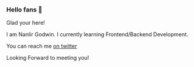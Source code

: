 
### Hello fans 👋

Glad your here!

I am Nanlir Godwin. I currently learning Frontend/Backend Development.


You can reach me [on twitter]([https://twitter.com/Nanlir5])

Looking Forward to meeting you!






<!--
**nanlir/nanlir** is a ✨ _special_ ✨ repository because its `README.md` (this file) appears on your GitHub profile.

Here are some ideas to get you started:

- 🔭 I’m currently working on ...
- 🌱 I’m currently learning ...
- 👯 I’m looking to collaborate on ...
- 🤔 I’m looking for help with ...
- 💬 Ask me about ...
- 📫 How to reach me: ...
- 😄 Pronouns: ...
- ⚡ Fun fact: ...
-->
